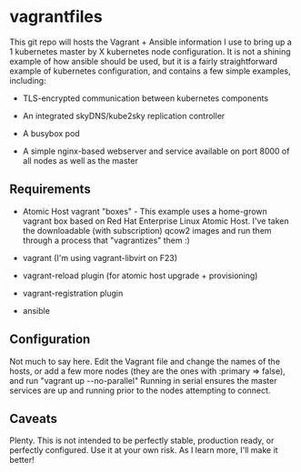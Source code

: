 # vagrantfiles
This git repo will hosts the Vagrant + Ansible information I use to
bring up a 1 kubernetes master by X kubernetes node configuration. It
is not a shining example of how ansible should be used, but it is a
fairly straightforward example of kubernetes configuration, and
contains a few simple examples, including:

* TLS-encrypted communication between kubernetes components

* An integrated skyDNS/kube2sky replication controller

* A busybox pod

* A simple nginx-based webserver and service available on port 8000 of
  all nodes as well as the master

## Requirements

* Atomic Host vagrant "boxes" - This example uses a home-grown vagrant
  box based on Red Hat Enterprise Linux Atomic Host.  I've taken the downloadable
  (with subscription) qcow2 images and run them through a process
  that "vagrantizes" them :)

* vagrant (I'm using vagrant-libvirt on F23)

* vagrant-reload plugin (for atomic host upgrade + provisioning)

* vagrant-registration plugin

* ansible

## Configuration

Not much to say here.  Edit the Vagrant file and change the names of
the hosts, or add a few more nodes (they are the ones with :primary =>
false), and run "vagrant up --no-parallel"  Running in serial ensures
the master services are up and running prior to the nodes attempting
to connect.

## Caveats

Plenty.  This is not intended to be perfectly stable, production
ready, or perfectly configured.  Use it at your own risk.  As I learn
more, I'll make it better!
